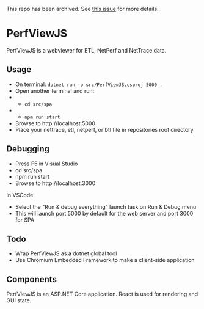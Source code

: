This repo has been archived.  See [this issue](https://github.com/microsoft/perfviewjs/issues/15) for more details.

# PerfViewJS

PerfViewJS is a webviewer for ETL, NetPerf and NetTrace data.

## Usage

* On terminal: `dotnet run -p src/PerfViewJS.csproj 5000 .`
* Open another terminal and run:
* * `cd src/spa`
* * `npm run start`
* Browse to http://localhost:5000
* Place your nettrace, etl, netperf, or btl file in repositories root directory

## Debugging

* Press F5 in Visual Studio
* cd src/spa
* npm run start
* Browse to http://localhost:3000

In VSCode:
* Select the "Run & debug everything" launch task on Run & Debug menu
* This will launch port 5000 by default for the web server and port 3000 for SPA

## Todo

* Wrap PerfViewJS as a dotnet global tool
* Use Chromium Embedded Framework to make a client-side application

## Components

PerfViewJS is an ASP.NET Core application. React is used for rendering and GUI state.
